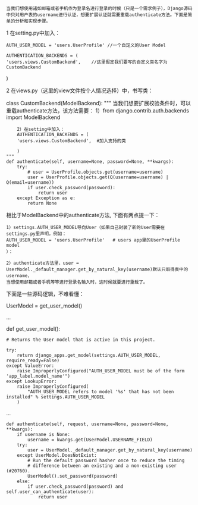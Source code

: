     当我们想使用诸如邮箱或者手机作为登录名进行登录的时候（只是一个需求例子），Django源码中只对用户表的username进行认证，想要扩展认证就需要重载authenticate方法。下面是简单的分析和实现步骤。

1 在setting.py中加入：

	AUTH_USER_MODEL = 'users.UserProfile' //一个自定义的User Model

	AUTHENTICATION_BACKENDS = (
    'users.views.CustomBackend',	//这里假定我们要写的自定义类名字为CustomBackend

)

2 在views.py（这里的view文件按个人情况选择）中，书写类：

class CustomBackend(ModelBackend):
    """
    当我们想要扩展校验条件时，可以重载authenticate方法，该方法需要：
        1）from django.contrib.auth.backends import ModelBackend

        2）在setting中加入：
        AUTHENTICATION_BACKENDS = (
        'users.views.CustomBackend',  #加入支持的类

        )
    """
    def authenticate(self, username=None, password=None, **kwargs):
        try:
            # user = UserProfile.objects.get(username=username)
            user = UserProfile.objects.get(Q(username=username) | Q(email=username))
            if user.check_password(password):
                return user
        except Exception as e:
            return None


相比于ModelBackend中的authenticate方法, 下面有两点提一下：

	1）settings.AUTH_USER_MODEL导向User（如果自己封装了新的User需要在settings.py里声明，例如：
	AUTH_USER_MODEL = 'users.UserProfile'	# users app里的UserProfile model
	）：

	2）authenticate方法里，user = UserModel._default_manager.get_by_natural_key(username)默认只取得表中的username，
	当想使用邮箱或者手机等等进行登录名输入时，这时候就要进行重载了。


下面是一些源码逻辑，不难看懂：


UserModel = get_user_model()

...


def get_user_model():
    
    # Returns the User model that is active in this project.
    
    try:
        return django_apps.get_model(settings.AUTH_USER_MODEL, require_ready=False)
    except ValueError:
        raise ImproperlyConfigured("AUTH_USER_MODEL must be of the form 'app_label.model_name'")
    except LookupError:
        raise ImproperlyConfigured(
            "AUTH_USER_MODEL refers to model '%s' that has not been installed" % settings.AUTH_USER_MODEL
        )


...

    def authenticate(self, request, username=None, password=None, **kwargs):
        if username is None:
            username = kwargs.get(UserModel.USERNAME_FIELD)
        try:
            user = UserModel._default_manager.get_by_natural_key(username)
        except UserModel.DoesNotExist:
            # Run the default password hasher once to reduce the timing
            # difference between an existing and a non-existing user (#20760).
            UserModel().set_password(password)
        else:
            if user.check_password(password) and self.user_can_authenticate(user):
                return user

